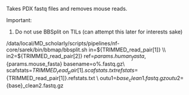 Takes PDX fastq files and removes mouse reads. 

Important:
1. Do not use BBSplit on TILs (can attempt this later for interests sake)


/data/local/MD_scholarly/scripts/pipelines/nf-core/sarek/bin/bbmap/bbsplit.sh in=${TRIMMED_read_pair[1]} \\
     in2=${TRIMMED_read_pair[2]} ref=${params.human_fasta},${params.mouse_fasta} basename=o%.fastq.gz\\
    scafstats=${TRIMMED_read_pair[1]}.scafstats.txt refstats=${TRIMMED_read_pair[1]}.refstats.txt \\
    outu1=${base}_clean1.fastq.gz outu2=${base}_clean2.fastq.gz